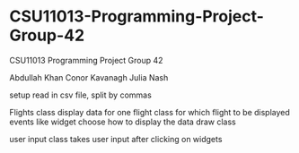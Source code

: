 # CSU11013-Programming-Project-Group-42
CSU11013 Programming Project Group 42

Abdullah Khan
Conor Kavanagh
Julia Nash

setup
    read in csv file, split by commas

Flights class
    display data for one flight
class for which flight to be displayed
    events like widget
    choose how to display the data
draw class

user input class
    takes user input after clicking on widgets